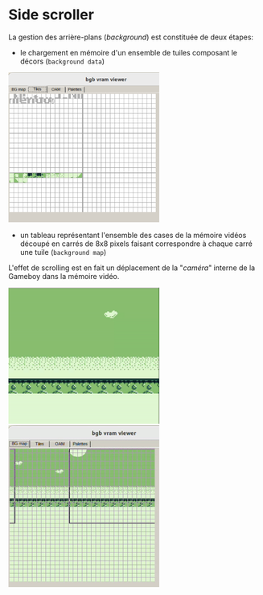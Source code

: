 # Side scroller

La gestion des arrière-plans (*background*) est constituée de deux étapes:
- le chargement en mémoire d'un ensemble de tuiles composant le décors (`background data`)

<img src="https://github.com/nmeloni/gbdev/blob/main/img/gb_tilemap.png" alt="tilemap" width="300" title="Tilemap"/>

- un tableau représentant l'ensemble des cases de la mémoire vidéos
  découpé en carrés de 8x8 pixels faisant correspondre à chaque carré
  une tuile (`background map`)
  
L'effet de scrolling est en fait un déplacement de la "*caméra*"
interne de la Gameboy dans la mémoire vidéo.


  <img src="https://github.com/nmeloni/gbdev/blob/main/img/sidescroller.gif" alt="scidescroller" width="300" title="Scrolling Background"/> <img src="https://github.com/nmeloni/gbdev/blob/main/img/sidescrollervram.gif" alt="vram" width="300" title="Scrolling Background from VRAM"/>



